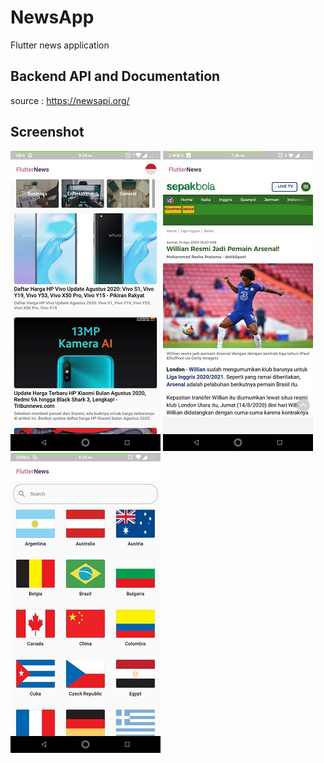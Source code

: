 # NewsApp
Flutter news application

## Backend API and Documentation

source : https://newsapi.org/

## Screenshot 
![](images/home.jpg) ![](images/detail.jpg) ![](images/country.jpg)
